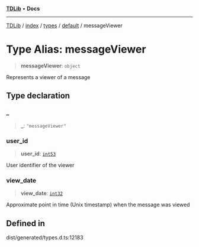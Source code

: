 [**TDLib**](../../../../../../README.md) • **Docs**

***

[TDLib](../../../../../../modules.md) / [index](../../../../../README.md) / [types](../../../README.md) / [default](../README.md) / messageViewer

# Type Alias: messageViewer

> **messageViewer**: `object`

Represents a viewer of a message

## Type declaration

### \_

> **\_**: `"messageViewer"`

### user\_id

> **user\_id**: [`int53`](int53-1.md)

User identifier of the viewer

### view\_date

> **view\_date**: [`int32`](int32-1.md)

Approximate point in time (Unix timestamp) when the message was viewed

## Defined in

dist/generated/types.d.ts:12183
